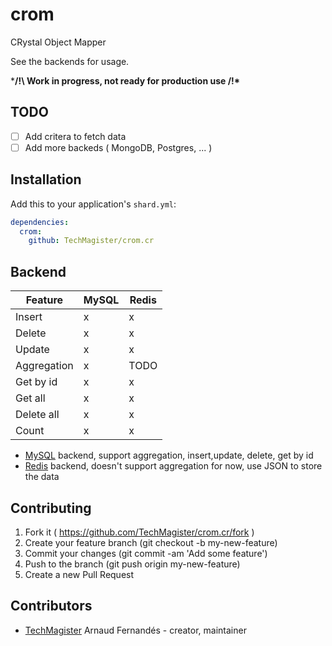 # crom

CRystal Object Mapper

See the backends for usage.

***/!\ Work in progress, not ready for production use /!\***

## TODO
- [ ] Add critera to fetch data
- [ ] Add more backeds ( MongoDB, Postgres, ... )

## Installation


Add this to your application's `shard.yml`:

```yaml
dependencies:
  crom:
    github: TechMagister/crom.cr
```


## Backend

Feature | MySQL | Redis
-------| -------|-------
Insert | x | x
Delete | x | x
Update | x | x
Aggregation | x | TODO
Get by id | x | x
Get all | x | x
Delete all | x | x
Count | x | x

- [MySQL](https://github.com/TechMagister/crom-mysql.cr) backend, support aggregation, insert,update, delete, get by id
- [Redis](https://github.com/TechMagister/crom-redis.cr) backend, doesn't support aggregation for now, use JSON to store the data


## Contributing

1. Fork it ( https://github.com/TechMagister/crom.cr/fork )
2. Create your feature branch (git checkout -b my-new-feature)
3. Commit your changes (git commit -am 'Add some feature')
4. Push to the branch (git push origin my-new-feature)
5. Create a new Pull Request

## Contributors

- [TechMagister](https://github.com/TechMagister) Arnaud Fernandés - creator, maintainer
